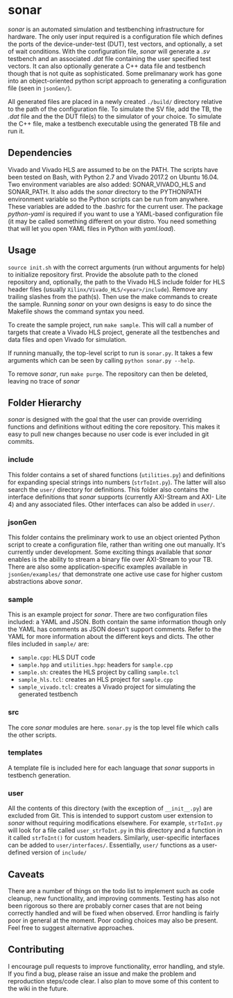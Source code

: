 # sonar

*sonar* is an automated simulation and testbenching infrastructure for
hardware. The only user input required is a configuration file which defines the 
ports of the device-under-test (DUT), test vectors, and optionally, a set of wait 
conditions. With the configuration file, *sonar* will generate a *.sv* testbench 
and an associated *.dat* file containing the user specified test vectors. It can 
also optionally generate a C++ data file and testbench though that is not quite 
as sophisticated. Some prelimanary work has gone into an object-oriented python 
script approach to generating a configuration file (seen in ``jsonGen/``).

All generated files are placed in a newly created ``./build/`` directory relative
to the path of the configuration file. To simulate the SV file, add the TB, the 
*.dat* file and the the DUT file(s) to the simulator of your choice. To simulate 
the C++ file, make a testbench executable using the generated TB file and run 
it.

## Dependencies

Vivado and Vivado HLS are assumed to be on the PATH. The scripts have been
tested on Bash, with Python 2.7 and Vivado 2017.2 on Ubuntu 16.04. Two
environment variables are also added: SONAR_VIVADO_HLS and SONAR_PATH. It also 
adds the *sonar* directory to the PYTHONPATH environment variable so the Python 
scripts can be run from anywhere. These variables are added to the .bashrc for 
the current user. The package *python-yaml* is required if you want to use a 
YAML-based configuration file (it may be called something different on your 
distro. You need something that will let you open YAML files in Python with 
*yaml.load*). 

## Usage
``source init.sh`` with the correct arguments (run without arguments for help)
to initialize repository first. Provide the absolute path to the cloned 
repository and, optionally, the path to the Vivado HLS include folder for HLS 
header files (usually ``Xilinx/Vivado_HLS/<year>/include``). Remove any trailing 
slashes from the path(s). Then use the make commands to create the sample. 
Running *sonar* on your own designs is easy to do since the Makefile shows the 
command syntax you need.

To create the sample project, run ``make sample``. This will call a number of
targets that create a Vivado HLS project, generate all the testbenches and data 
files and open Vivado for simulation.

If running manually, the top-level script to run is ``sonar.py``. It takes a few
arguments which can be seen by calling ``python sonar.py --help``.

To remove *sonar*, run ``make purge``. The repository can then be deleted, 
leaving no trace of *sonar*

## Folder Hierarchy
*sonar* is designed with the goal that the user can provide overriding functions 
and definitions without editing the core repository. This makes it easy to pull 
new changes because no user code is ever included in git commits.

### include
This folder contains a set of shared functions (``utilities.py``) and definitions
for expanding special strings into numbers (``strToInt.py``). The latter will 
also search the ``user/`` directory for definitions. This folder also contains 
the interface definitions that *sonar* supports (currently AXI-Stream and AXI-
Lite 4) and any associated files. Other interfaces can also be added in ``user/``.

### jsonGen
This folder contains the preliminary work to use an object oriented Python 
script to create a configuration file, rather than writing one out manually. 
It's currently under development. Some exciting things available that *sonar* 
enables is the ability to stream a binary file over AXI-Stream to your TB. 
There are also some application-specific examples available in ``jsonGen/examples/``
that demonstrate one active use case for higher custom abstractions above *sonar*.

### sample
This is an example project for *sonar*. There are two configuration files
included: a YAML and JSON. Both contain the same information though only the 
YAML has comments as JSON doesn't support comments. Refer to the YAML for more
information about the different keys and dicts. The other files included in 
``sample/`` are:  
* ``sample.cpp``: HLS DUT code
* ``sample.hpp`` and ``utilities.hpp``: headers for ``sample.cpp``
* ``sample.sh``: creates the HLS project by calling ``sample.tcl``
* ``sample_hls.tcl``: creates an HLS project for ``sample.cpp``
* ``sample_vivado.tcl``: creates a Vivado project for simulating the generated
testbench

### src
The core *sonar* modules are here. ``sonar.py`` is the top level file which 
calls the other scripts.

### templates
A template file is included here for each language that *sonar* supports in 
testbench generation.

### user
All the contents of this directory (with the exception of ``__init__.py``) are
excluded from Git. This is intended to support custom user extension to *sonar*
without requiring modifications elsewhere. For example, ``strToInt.py`` will 
look for a file called ``user_strToInt.py`` in this directory and a function in
it called ``strToInt()`` for custom headers. Similarly, user-specific interfaces 
can be added to ``user/interfaces/``. Essentially, ``user/`` functions as a user-
defined version of ``include/``

## Caveats

There are a number of things on the todo list to implement such as code
cleanup, new functionality, and improving comments. Testing has also not been
rigorous so there are probably corner cases that are not being correctly handled 
and will be fixed when observed. Error handling is fairly poor in general at the 
moment. Poor coding choices may also be present. Feel free to suggest alternative
approaches.

## Contributing

I encourage pull requests to improve functionality, error handling, and style. 
If you find a bug, please raise an issue and make the problem and reproduction 
steps/code clear. I also plan to move some of this content to the wiki in the 
future.